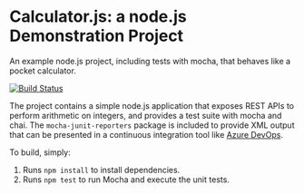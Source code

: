 Calculator.js: a node.js Demonstration Project
==============================================
An example node.js project, including tests with mocha, that behaves like
a pocket calculator.

[![Build Status](https://dev.azure.com/k200170/Integrating%20External%20Source%20Control%20with%20Azure%20Pipelines/_apis/build/status%2FAqSa2205.calculator?branchName=refs%2Fpull%2F1%2Fmerge)](https://dev.azure.com/k200170/Integrating%20External%20Source%20Control%20with%20Azure%20Pipelines/_build/latest?definitionId=2&branchName=refs%2Fpull%2F1%2Fmerge)

The project contains a simple node.js application that exposes REST APIs
to perform arithmetic on integers, and provides a test suite with mocha
and chai.  The `mocha-junit-reporters` package is included to provide XML
output that can be presented in a continuous integration tool like
[Azure DevOps](https://azure.com/devops).

To build, simply:

1. Runs `npm install` to install dependencies.
2. Runs `npm test` to run Mocha and execute the unit tests.

